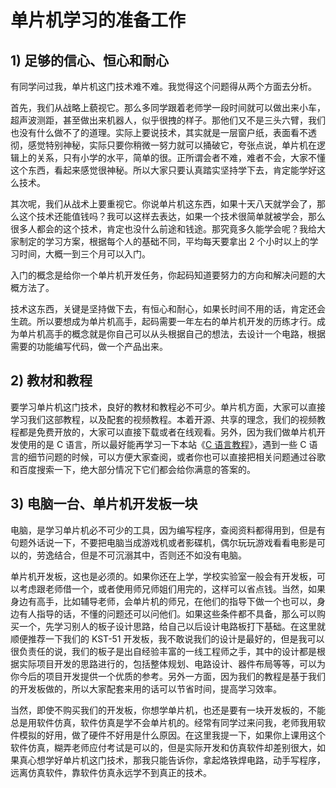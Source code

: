 # 单片机学习的准备工作

## 1) 足够的信心、恒心和耐心

有同学问过我，单片机这门技术难不难。我觉得这个问题得从两个方面去分析。

首先，我们从战略上藐视它。那么多同学跟着老师学一段时间就可以做出来小车，超声波测距，甚至做出来机器人，似乎很拽的样子。那他们又不是三头六臂，我们也没有什么做不了的道理。实际上要说技术，其实就是一层窗户纸，表面看不透彻，感觉特别神秘，实际只要你稍微一努力就可以捅破它，夸张点说，单片机在逻辑上的关系，只有小学的水平，简单的很。正所谓会者不难，难者不会，大家不懂这个东西，看起来感觉很神秘。所以大家只要认真踏实坚持学下去，肯定能学好这么技术。

其次呢，我们从战术上要重视它。你说单片机这东西，如果十天八天就学会了，那么这个技术还能值钱吗？我可以这样去表达，如果一个技术很简单就被学会，那么很多人都会的这个技术，肯定也没什么前途和钱途。那究竟多久能学会呢？我给大家制定的学习方案，根据每个人的基础不同，平均每天要拿出 2 个小时以上的学习时间，大概一到三个月可以入门。

入门的概念是给你一个单片机开发任务，你起码知道要努力的方向和解决问题的大概方法了。

技术这东西，关键是坚持做下去，有恒心和耐心，如果长时间不用的话，肯定还会生疏。所以要想成为单片机高手，起码需要一年左右的单片机开发的历练才行。成为单片机高手的概念就是你自己可以从头根据自己的想法，去设计一个电路，根据需要的功能编写代码，做一个产品出来。

## 2) 教材和教程

要学习单片机这门技术，良好的教材和教程必不可少。单片机方面，大家可以直接学习我们这部教程，以及配套的视频教程。本着开源、共享的理念，我们的视频教程都是免费开放的，大家可以直接下载或者在线观看。另外，因为我们做单片机开发使用的是 C 语言，所以最好能再学习一下本站《[C 语言教程](http://c.biancheng.net/cpp/u/jiaocheng/)》，遇到一些 C 语言的细节问题的时候，可以方便大家查阅，或者你也可以直接把相关问题通过谷歌和百度搜索一下，绝大部分情况下它们都会给你满意的答案的。

## 3) 电脑一台、单片机开发板一块

电脑，是学习单片机必不可少的工具，因为编写程序，查阅资料都得用到，但是有句题外话说一下，不要把电脑当成游戏机或者影碟机，偶尔玩玩游戏看看电影是可以的，劳逸结合，但是不可沉溺其中，否则还不如没有电脑。

单片机开发板，这也是必须的。如果你还在上学，学校实验室一般会有开发板，可以考虑跟老师借一个，或者使用师兄师姐们用完的，这样可以省点钱。当然，如果身边有高手，比如辅导老师，会单片机的师兄，在他们的指导下做一个也可以，身边有人指导的话，不懂的问题还可以问他们。如果这些条件都不具备，那么可以购买一个，先学习别人的板子设计思路，给自己以后设计电路板打下基础。在这里就顺便推荐一下我们的 KST-51 开发板，我不敢说我们的设计是最好的，但是我可以很负责任的说，我们的板子是出自经验丰富的一线工程师之手，其中的设计都是根据实际项目开发的思路进行的，包括整体规划、电路设计、器件布局等等，可以为你今后的项目开发提供一个优质的参考。另外一方面，因为我们的教程是基于我们的开发板做的，所以大家配套来用的话可以节省时间，提高学习效率。

当然，即使不购买我们的开发板，你想学单片机，也还是要有一块开发板的，不能总是用软件仿真，软件仿真是学不会单片机的。经常有同学过来问我，老师我用软件模拟的好用，做了硬件不好用是什么原因。在这里我提一下，如果你上课用这个软件仿真，糊弄老师应付考试是可以的，但是实际开发和仿真软件却差别很大，如果真心想学好单片机这门技术，那我只能告诉你，拿起烙铁焊电路，动手写程序，远离仿真软件，靠软件仿真永远学不到真正的技术。